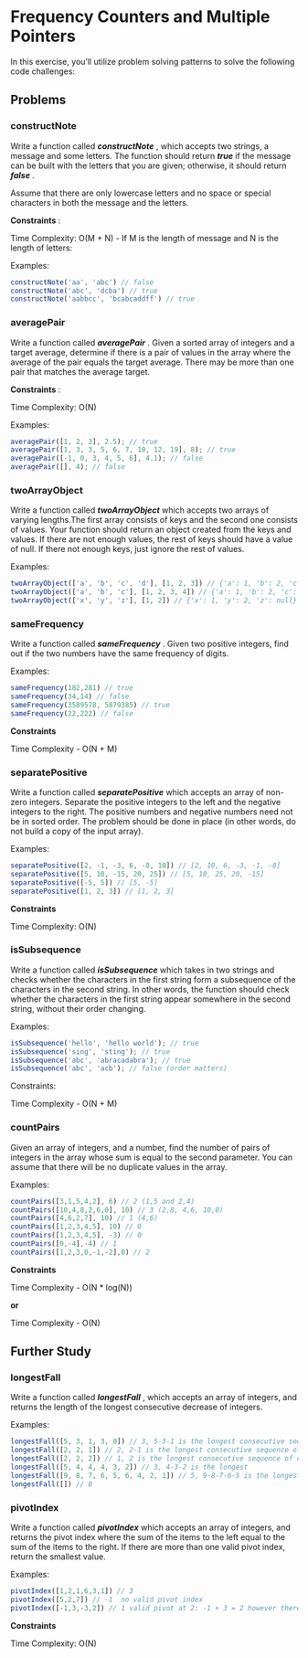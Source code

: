 # **Frequency Counters and Multiple Pointers**

In this exercise, you’ll utilize problem solving patterns to solve the following code challenges:

## **Problems**

### **constructNote**

Write a function called  ***constructNote*** , which accepts two strings, a message and some letters. The function should return ***true*** if the message can be built with the letters that you are given; otherwise, it should return  ***false*** .

Assume that there are only lowercase letters and no space or special characters in both the message and the letters.

 **Constraints** :

Time Complexity: O(M + N) - If M is the length of message and N is the length of letters:

Examples:

```jsx
constructNote('aa', 'abc') // false
constructNote('abc', 'dcba') // true
constructNote('aabbcc', 'bcabcaddff') // true
```

### **averagePair**

Write a function called  ***averagePair*** . Given a sorted array of integers and a target average, determine if there is a pair of values in the array where the average of the pair equals the target average. There may be more than one pair that matches the average target.

 **Constraints** :

Time Complexity: O(N)

Examples:

```jsx
averagePair([1, 2, 3], 2.5); // true
averagePair([1, 3, 3, 5, 6, 7, 10, 12, 19], 8); // true
averagePair([-1, 0, 3, 4, 5, 6], 4.1); // false
averagePair([], 4); // false
```

### **twoArrayObject**

Write a function called ***twoArrayObject*** which accepts two arrays of varying lengths.The first array consists of keys and the second one consists of values. Your function should return an object created from the keys and values. If there are not enough values, the rest of keys should have a value of null. If there not enough keys, just ignore the rest of values.

Examples:

```jsx
twoArrayObject(['a', 'b', 'c', 'd'], [1, 2, 3]) // {'a': 1, 'b': 2, 'c': 3, 'd': null}
twoArrayObject(['a', 'b', 'c'], [1, 2, 3, 4]) // {'a': 1, 'b': 2, 'c': 3}
twoArrayObject(['x', 'y', 'z'], [1, 2]) // {'x': 1, 'y': 2, 'z': null}
```

### **sameFrequency**

Write a function called  ***sameFrequency*** . Given two positive integers, find out if the two numbers have the same frequency of digits.

Examples:

```jsx
sameFrequency(182,281) // true
sameFrequency(34,14) // false
sameFrequency(3589578, 5879385) // true
sameFrequency(22,222) // false
```

**Constraints**

Time Complexity - O(N + M)

### **separatePositive**

Write a function called ***separatePositive*** which accepts an array of non-zero integers. Separate the positive integers to the left and the negative integers to the right. The positive numbers and negative numbers need not be in sorted order. The problem should be done in place (in other words, do not build a copy of the input array).

Examples:

```jsx
separatePositive([2, -1, -3, 6, -8, 10]) // [2, 10, 6, -3, -1, -8]
separatePositive([5, 10, -15, 20, 25]) // [5, 10, 25, 20, -15]
separatePositive([-5, 5]) // [5, -5]
separatePositive([1, 2, 3]) // [1, 2, 3]
```

**Constraints**

Time Complexity: O(N)

### **isSubsequence**

Write a function called ***isSubsequence*** which takes in two strings and checks whether the characters in the first string form a subsequence of the characters in the second string. In other words, the function should check whether the characters in the first string appear somewhere in the second string, without their order changing.

Examples:

```jsx
isSubsequence('hello', 'hello world'); // true
isSubsequence('sing', 'sting'); // true
isSubsequence('abc', 'abracadabra'); // true
isSubsequence('abc', 'acb'); // false (order matters)
```

Constraints:

Time Complexity - O(N + M)

### **countPairs**

Given an array of integers, and a number, find the number of pairs of integers in the array whose sum is equal to the second parameter. You can assume that there will be no duplicate values in the array.

Examples:

```jsx
countPairs([3,1,5,4,2], 6) // 2 (1,5 and 2,4)
countPairs([10,4,8,2,6,0], 10) // 3 (2,8, 4,6, 10,0)
countPairs([4,6,2,7], 10) // 1 (4,6)
countPairs([1,2,3,4,5], 10) // 0
countPairs([1,2,3,4,5], -3) // 0
countPairs([0,-4],-4) // 1
countPairs([1,2,3,0,-1,-2],0) // 2
```

**Constraints**

Time Complexity - O(N * log(N))

**or**

Time Complexity - O(N)

## **Further Study**

### **longestFall**

Write a function called  ***longestFall*** , which accepts an array of integers, and returns the length of the longest consecutive decrease of integers.

Examples:

```jsx
longestFall([5, 3, 1, 3, 0]) // 3, 5-3-1 is the longest consecutive sequence of decreasing integers
longestFall([2, 2, 1]) // 2, 2-1 is the longest consecutive sequence of decreasing integers
longestFall([2, 2, 2]) // 1, 2 is the longest consecutive sequence of decreasing integers
longestFall([5, 4, 4, 4, 3, 2]) // 3, 4-3-2 is the longest
longestFall([9, 8, 7, 6, 5, 6, 4, 2, 1]) // 5, 9-8-7-6-5 is the longest
longestFall([]) // 0
```

### **pivotIndex**

Write a function called ***pivotIndex*** which accepts an array of integers, and returns the pivot index where the sum of the items to the left equal to the sum of the items to the right. If there are more than one valid pivot index, return the smallest value.

Examples:

```jsx
pivotIndex([1,2,1,6,3,1]) // 3
pivotIndex([5,2,7]) // -1  no valid pivot index
pivotIndex([-1,3,-3,2]) // 1 valid pivot at 2: -1 + 3 = 2 however there is a smaller valid pivot at 1: -1 = -3 + 2
```

**Constraints**

Time Complexity: O(N)
